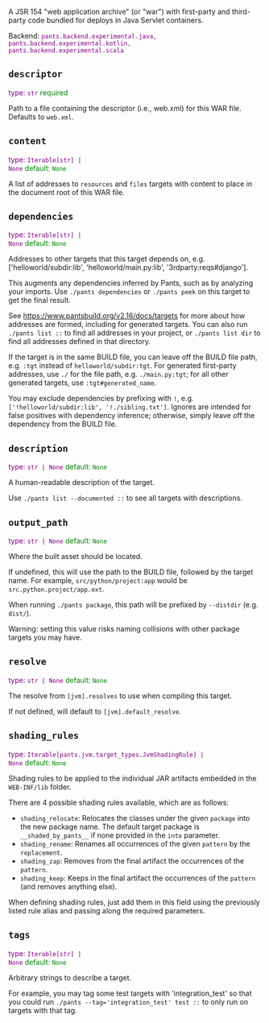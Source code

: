 A JSR 154 "web application archive" (or "war") with first-party and third-party code bundled for deploys in Java Servlet containers.

Backend: <span style="color: purple"><code>pants.backend.experimental.java, pants.backend.experimental.kotlin, pants.backend.experimental.scala</code></span>

## <code>descriptor</code>

<span style="color: purple">type: <code>str</code></span>
<span style="color: green">required</span>

Path to a file containing the descriptor (i.e., web.xml) for this WAR file. Defaults to `web.xml`.

## <code>content</code>

<span style="color: purple">type: <code>Iterable[str] | None</code></span>
<span style="color: green">default: <code>None</code></span>

A list of addresses to `resources` and `files` targets with content to place in the document root of this WAR file.

## <code>dependencies</code>

<span style="color: purple">type: <code>Iterable[str] | None</code></span>
<span style="color: green">default: <code>None</code></span>

Addresses to other targets that this target depends on, e.g. ['helloworld/subdir:lib', 'helloworld/main.py:lib', '3rdparty:reqs#django'].

This augments any dependencies inferred by Pants, such as by analyzing your imports. Use `./pants dependencies` or `./pants peek` on this target to get the final result.

See https://www.pantsbuild.org/v2.16/docs/targets for more about how addresses are formed, including for generated targets. You can also run `./pants list ::` to find all addresses in your project, or `./pants list dir` to find all addresses defined in that directory.

If the target is in the same BUILD file, you can leave off the BUILD file path, e.g. `:tgt` instead of `helloworld/subdir:tgt`. For generated first-party addresses, use `./` for the file path, e.g. `./main.py:tgt`; for all other generated targets, use `:tgt#generated_name`.

You may exclude dependencies by prefixing with `!`, e.g. `['!helloworld/subdir:lib', '!./sibling.txt']`. Ignores are intended for false positives with dependency inference; otherwise, simply leave off the dependency from the BUILD file.

## <code>description</code>

<span style="color: purple">type: <code>str | None</code></span>
<span style="color: green">default: <code>None</code></span>

A human-readable description of the target.

Use `./pants list --documented ::` to see all targets with descriptions.

## <code>output_path</code>

<span style="color: purple">type: <code>str | None</code></span>
<span style="color: green">default: <code>None</code></span>

Where the built asset should be located.

If undefined, this will use the path to the BUILD file, followed by the target name. For example, `src/python/project:app` would be `src.python.project/app.ext`.

When running `./pants package`, this path will be prefixed by `--distdir` (e.g. `dist/`).

Warning: setting this value risks naming collisions with other package targets you may have.

## <code>resolve</code>

<span style="color: purple">type: <code>str | None</code></span>
<span style="color: green">default: <code>None</code></span>

The resolve from `[jvm].resolves` to use when compiling this target.

If not defined, will default to `[jvm].default_resolve`.

## <code>shading_rules</code>

<span style="color: purple">type: <code>Iterable[pants.jvm.target_types.JvmShadingRule] | None</code></span>
<span style="color: green">default: <code>None</code></span>

Shading rules to be applied to the individual JAR artifacts embedded in the `WEB-INF/lib` folder.

There are 4 possible shading rules available, which are as follows:
  * `shading_relocate`: Relocates the classes under the given `package` into the new package name. The default target package is `__shaded_by_pants__` if none provided in the `into` parameter.
  * `shading_rename`: Renames all occurrences of the given `pattern` by the `replacement`.
  * `shading_zap`: Removes from the final artifact the occurrences of the `pattern`.
  * `shading_keep`: Keeps in the final artifact the occurrences of the `pattern` (and removes anything else).

When defining shading rules, just add them in this field using the previously listed rule alias and passing along the required parameters.

## <code>tags</code>

<span style="color: purple">type: <code>Iterable[str] | None</code></span>
<span style="color: green">default: <code>None</code></span>

Arbitrary strings to describe a target.

For example, you may tag some test targets with 'integration_test' so that you could run `./pants --tag='integration_test' test ::` to only run on targets with that tag.

